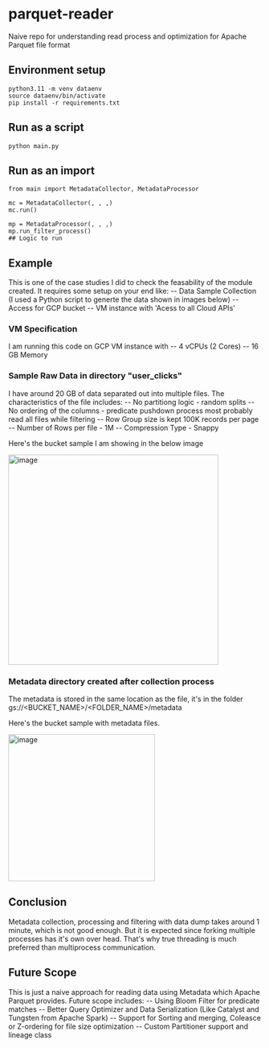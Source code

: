 # parquet-reader
Naive repo for understanding read process and optimization for Apache Parquet file format

## Environment setup
```
python3.11 -m venv dataenv
source dataenv/bin/activate
pip install -r requirements.txt
```

## Run as a script
```
python main.py
```

## Run as an import
```
from main import MetadataCollector, MetadataProcessor

mc = MetadataCollector(, , ,)
mc.run()

mp = MetadataProcessor(, , ,)
mp.run_filter_process()
## Logic to run
```
## Example

This is one of the case studies I did to check the feasability of the module created. It requires some setup on your end like:
-- Data Sample Collection (I used a Python script to generte the data shown in images below)
-- Access for GCP bucket
-- VM instance with 'Acess to all Cloud APIs'

### VM Specification
I am running this code on GCP VM instance with
 -- 4 vCPUs (2 Cores)
 -- 16 GB Memory

### Sample Raw Data in directory "user_clicks"

I have around 20 GB of data separated out into multiple files. The characteristics of the file includes:
 -- No partitiong logic - random splits
 -- No ordering of the columns - predicate pushdown process most probably read all files while filtering
 -- Row Group size is kept 100K records per page
 -- Number of Rows per file - 1M
 -- Compression Type - Snappy

Here's the bucket sample I am showing in the below image

<img width="418" alt="image" src="https://github.com/RahulDubey391/parquet-reader/assets/100185371/ebd8008c-16b1-444f-a9a5-5ec55b3df1d0">

### Metadata directory created after collection process
The metadata is stored in the same location as the file, it's in the folder gs://<BUCKET_NAME>/<FOLDER_NAME>/metadata

Here's the bucket sample with metadata files.

<img width="292" alt="image" src="https://github.com/RahulDubey391/parquet-reader/assets/100185371/b9240285-c3b6-43cc-b40e-9e39dc8018e3">

## Conclusion
Metadata collection, processing and filtering with data dump takes around 1 minute, which is not good enough. But it is expected since forking multiple processes has it's own over head. That's why true threading is much preferred than multiprocess communication.

## Future Scope
This is just a naive approach for reading data using Metadata which Apache Parquet provides. Future scope includes:
 -- Using Bloom Filter for predicate matches
 -- Better Query Optimizer and Data Serialization (Like Catalyst and Tungsten from Apache Spark)
 -- Support for Sorting and merging, Coleasce or Z-ordering for file size optimization
 -- Custom Partitioner support and lineage class

